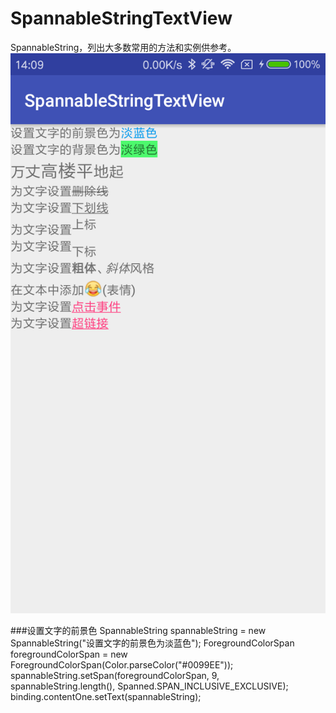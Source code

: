 # SpannableStringTextView
SpannableString，列出大多数常用的方法和实例供参考。
![image](https://github.com/FynnJason/SpannableStringTextView/raw/master/i.png)

###设置文字的前景色
  SpannableString spannableString = new SpannableString("设置文字的前景色为淡蓝色");
        ForegroundColorSpan foregroundColorSpan = new ForegroundColorSpan(Color.parseColor("#0099EE"));
        spannableString.setSpan(foregroundColorSpan, 9, spannableString.length(), Spanned.SPAN_INCLUSIVE_EXCLUSIVE);
        binding.contentOne.setText(spannableString);
